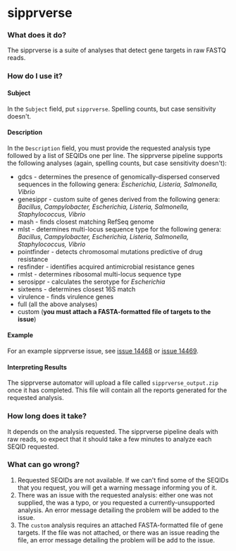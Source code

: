 # sipprverse

### What does it do?

The sipprverse is a suite of analyses that detect gene targets in raw FASTQ reads.

### How do I use it?

#### Subject

In the `Subject` field, put `sipprverse`. Spelling counts, but case sensitivity doesn't.

#### Description

In the `Description` field, you must provide the requested analysis type followed by a list of SEQIDs one per line.
The sipprverse pipeline supports the following analyses (again, spelling counts, but case sensitivity doesn't):

- gdcs - determines the presence of genomically-dispersed conserved sequences in the following genera: *Escherichia, Listeria, Salmonella, Vibrio*
- genesippr - custom suite of genes derived from the following genera: *Bacillus, Campylobacter, Escherichia, Listeria, Salmonella, Staphylococcus, Vibrio*
- mash - finds closest matching RefSeq genome
- mlst - determines multi-locus sequence type for the following genera: *Bacillus, Campylobacter, Escherichia, Listeria, Salmonella, Staphylococcus, Vibrio*
- pointfinder - detects chromosomal mutations predictive of drug resistance
- resfinder - identifies acquired antimicrobial resistance genes
- rmlst - determines ribosomal multi-locus sequence type
- serosippr - calculates the serotype for *Escherichia*
- sixteens - determines closest 16S match
- virulence - finds virulence genes
- full (all the above analyses)
- custom (**you must attach a FASTA-formatted file of targets to the issue**)


#### Example

For an example sipprverse issue, see [issue 14468](https://redmine.biodiversity.agr.gc.ca/issues/14468) or [issue 14469](https://redmine.biodiversity.agr.gc.ca/issues/14469).

#### Interpreting Results

The sipprverse automator will upload a file called `sipprverse_output.zip` once it has completed. This file will contain all the reports generated for the requested analysis.

### How long does it take?

It depends on the analysis requested. The sipprverse pipeline deals with raw reads, so expect that it should take a few minutes to analyze each SEQID requested.

### What can go wrong?

1. Requested SEQIDs are not available. If we can't find some of the SEQIDs that you request, you will get a warning
message informing you of it.
2. There was an issue with the requested analysis: either one was not supplied, the was a typo, or you requested a currently-unsupported analysis. An error message detailing the problem will be added to the issue.
3. The `custom` analysis requires an attached FASTA-formatted file of gene targets. If the file was not attached, or there was an issue reading the file, an error message detailing the problem will be add to the issue.

